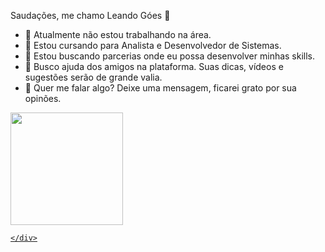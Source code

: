 Saudações, me chamo Leando Góes 👋


- 🔭 Atualmente não estou trabalhando na área.
- 🌱 Estou cursando para Analista e Desenvolvedor de Sistemas.
- 👯 Estou buscando parcerias onde eu possa desenvolver minhas skills.
- 🤔 Busco ajuda dos amigos na plataforma. Suas dicas, vídeos e sugestões serão de grande valia.
- 💬 Quer me falar algo? Deixe uma mensagem, ficarei grato por sua opinões.

<div>
  <a href="https://github.com/leandrogoes1">
  <img height="180em" src="https://github-readme-stats.vercel.app/api?username=leandrogoes1&theme=dark&show_icons=true&title_color=999911"/>
  
    </div>
  
  ##
  
